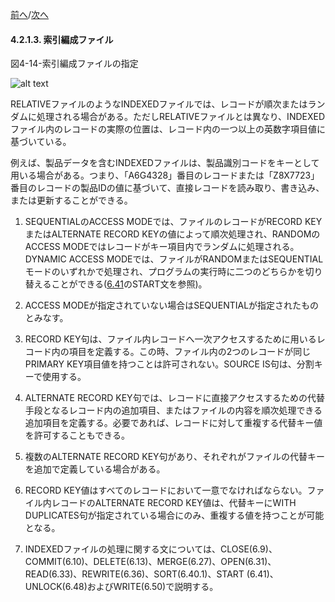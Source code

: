 <!--navi start-->
[前へ](4-2-1-2.md)/[次へ](4-2-2.md)
<!--navi end-->
#### 4.2.1.3. 索引編成ファイル

図4-14-索引編成ファイルの指定

![alt text](Image/4-14.png)

RELATIVEファイルのようなINDEXEDファイルでは、レコードが順次またはランダムに処理される場合がある。ただしRELATIVEファイルとは異なり、INDEXEDファイル内のレコードの実際の位置は、レコード内の一つ以上の英数字項目値に基づいている。

例えば、製品データを含むINDEXEDファイルは、製品識別コードをキーとして用いる場合がある。つまり、「A6G4328」番目のレコードまたは「Z8X7723」番目のレコードの製品IDの値に基づいて、直接レコードを読み取り、書き込み、または更新することができる。

1. SEQUENTIALのACCESS MODEでは、ファイルのレコードがRECORD KEYまたはALTERNATE RECORD KEYの値によって順次処理され、RANDOMのACCESS MODEではレコードがキー項目内でランダムに処理される。DYNAMIC ACCESS MODEでは、ファイルがRANDOMまたはSEQUENTIALモードのいずれかで処理され、プログラムの実行時に二つのどちらかを切り替えることができる([6.41](6-41.md)のSTART文を参照)。

2. ACCESS MODEが指定されていない場合はSEQUENTIALが指定されたものとみなす。

3. RECORD KEY句は、ファイル内レコードへ一次アクセスするために用いるレコード内の項目を定義する。この時、ファイル内の2つのレコードが同じPRIMARY KEY項目値を持つことは許可されない。SOURCE IS句は、分割キーで使用する。

4. ALTERNATE RECORD KEY句では、レコードに直接アクセスするための代替手段となるレコード内の追加項目、またはファイルの内容を順次処理できる追加項目を定義する。必要であれば、レコードに対して重複する代替キー値を許可することもできる。

5. 複数のALTERNATE RECORD KEY句があり、それぞれがファイルの代替キーを追加で定義している場合がある。

6. RECORD KEY値はすべてのレコードにおいて一意でなければならない。ファイル内レコードのALTERNATE RECORD KEY値は、代替キーにWITH DUPLICATES句が指定されている場合にのみ、重複する値を持つことが可能となる。

7. INDEXEDファイルの処理に関する文については、CLOSE(6.9)、COMMIT(6.10)、DELETE(6.13)、MERGE(6.27)、OPEN(6.31)、READ(6.33)、REWRITE(6.36)、SORT(6.40.1)、START (6.41)、UNLOCK(6.48)およびWRITE(6.50)で説明する。
